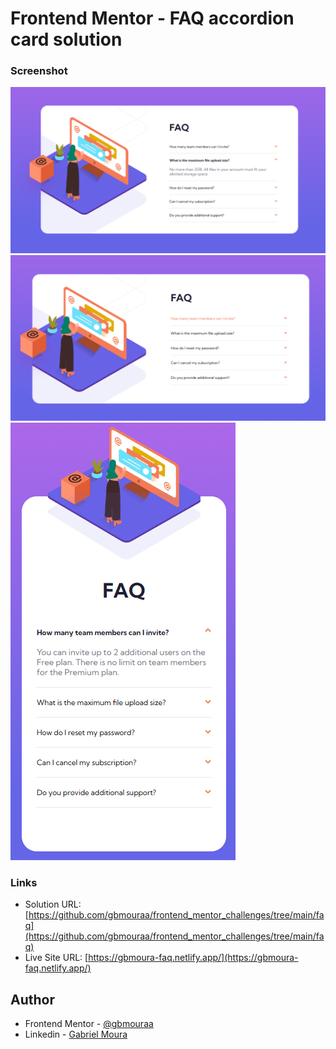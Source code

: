 # Frontend Mentor - FAQ accordion card solution
### Screenshot

![](./images/screen-shots/screen-shot1.png)
![](./images/screen-shots/screen-shot2.png)
![](./images/screen-shots/screen-shot3.png)


### Links

- Solution URL: [https://github.com/gbmouraa/frontend_mentor_challenges/tree/main/faq](https://github.com/gbmouraa/frontend_mentor_challenges/tree/main/faq)
- Live Site URL: [https://gbmoura-faq.netlify.app/](https://gbmoura-faq.netlify.app/)

## Author

- Frontend Mentor - [@gbmouraa](https://www.frontendmentor.io/profile/gbmouraa)
- Linkedin - [Gabriel Moura](https://www.linkedin.com/in/gabriel-moura-b63382161/)
